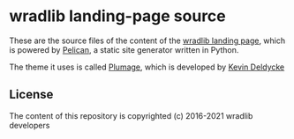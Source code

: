 wradlib landing-page source
===========================

These are the source files of the content of the 
[wradlib landing page](http://wradlib.github.io), which is powered by
[Pelican](http://getpelican.com), a static site generator written in Python.

The theme it uses is called [Plumage](https://github.com/kdeldycke/plumage), 
which is developed by [Kevin Deldycke](http://kevin.deldycke.com/)

License
-------

The content of this repository is copyrighted (c) 2016-2021 wradlib developers
